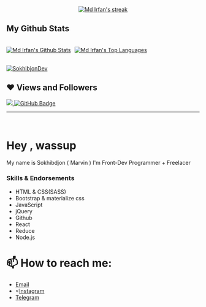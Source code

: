 
<p align="center">
    <a href="https://github.com/SokhibjonDev/github-readme-streak-stats">
        <img title="Get streak stats for your profile at git.io/streak-stats" alt="Md Irfan's streak" src="https://github-readme-streak-stats.herokuapp.com/?user=SokhibjonDev&theme=black-ice&hide_border=true&stroke=0000&background=060A0CD0"/>
    </a>
</p>

## My Github Stats

  <br/>
    <div style="display:flex;"><a style="margin-right:10px;" href="https://github.com/SokhibjonDev/github-readme-stats"><img alt="Md Irfan's Github Stats" src="https://github-readme-stats.vercel.app/api?username=SokhibjonDev&show_icons=true&count_private=true&theme=react&hide_border=true&bg_color=0D1117" /></a><a href="https://github.com/SokhibjonDev/github-readme-stats"><img alt="Md Irfan's Top Languages" src="https://github-readme-stats.vercel.app/api/top-langs/?username=SokhibjonDev&langs_count=8&count_private=true&layout=compact&theme=react&hide_border=true&bg_color=0D1117" /></a></div>
  <br/>

<a href="https://github.com/SokhibjonDev/github-readme-activity-graph"><img alt="SokhibjonDev" src="https://i.pinimg.com/originals/dc/e8/61/dce861c69df8f826fb79a47fd55a125d.jpg" /></a>


## ❤ Views and Followers
<a href="https://github.com/SokhibjonDev/github-profile-views-counter">
    <img src="https://komarev.com/ghpvc/?username=SokhibjonDev">
</a>
<a href="https://github.com/SokhibjonDev?tab=followers"><img src="https://img.shields.io/github/followers/SokhibjonDev?label=Followers&style=social" alt="GitHub Badge"></a>

<hr>

<br/>  

<h1>Hey , wassup </h1>

My name is Sokhibdjon ( Marvin )
I'm Front-Dev Programmer + Freelacer

### Skills & Endorsements

<ul>
  <li>HTML & CSS(SASS)</li>
  <li>Bootstrap & materialize css</li>
  <li>JavaScript</li>
  <li>jQuery</li>
  <li>Github</li>
  <li>React</li>
  <li>Reduce</li>
  <li>Node.js</li>
</ul>

# 📫 How to reach me:

<ul>
<li><a href="mailto:sokhibjondev@gmail.com">Email</a> </li>
<li><<a href="https://www.instagram.com/srmrvnjon/">Instagram</a> </li>
<li><a href="https://t.me/oneheartless">Telegram</a> </li>
</ul>
